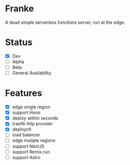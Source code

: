 # Franke

A dead simple serverless functions server, run at the edge. 

# Status
- [x] Dev
- [ ] Alpha
- [ ] Beta
- [ ] General Availability

# Features
- [x] edge single region
- [x] support Hono
- [x] deploy within seconds
- [x] traefik http provider
- [x] deployctl
- [ ] load balancer
- [ ] edge mutiple regions
- [ ] support NextJS
- [ ] support Remix.run
- [ ] support Astro